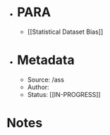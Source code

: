 - # PARA
	- [[Statistical Dataset Bias]]
- # Metadata
	- Source: /ass
	- Author:
	- Status: [[IN-PROGRESS]]
# Notes